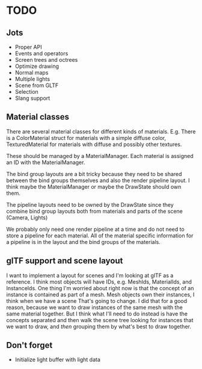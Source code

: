 # TODO

## Jots
- Proper API
- Events and operators
- Screen trees and octrees
- Optimize drawing
- Normal maps
- Multiple lights
- Scene from GLTF
- Selection
- Slang support

## Material classes
There are several material classes for different kinds of materials. E.g. There
is a ColorMaterial struct for materials with a simple diffuse color,
TexturedMaterial for materials with diffuse and possibly other textures.

These should be managed by a MaterialManager. Each material is assigned an ID
with the MaterialManager.

The bind group layouts are a bit tricky because they need to be shared between
the bind groups themselves and also the render pipeline layout. I think maybe
the MaterialManager or maybe the DrawState should own them.

The pipeline layouts need to be owned by the DrawState since they combine bind group
layouts both from materials and parts of the scene (Camera, Lights)

We probably only need one render pipeline at a time and do not need to store a pipeline
for each material. All of the material specific information for a pipeline is in the
layout and the bind groups of the materials.

## glTF support and scene layout
I want to implement a layout for scenes and I'm looking at glTF as a reference.
I think most objects will have IDs, e.g. MeshIds, MaterialIds, and InstanceIds.
One thing I'm worried about right now is that the concept of an instance is
contained as part of a mesh. Mesh objects own their instances, I think when we have a scene
That's going to change. I did that for a good reason, because we want to draw instances
of the same mesh with the same material together. But I think what I'll need to do
instead is have the concepts separated and then walk the scene tree looking for instances
that we want to draw, and _then_ grouping them by what's best to draw together.

## Don't forget
- Initialize light buffer with light data